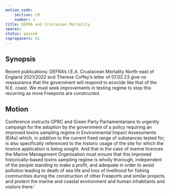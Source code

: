 ```yaml
---
motion_code:
	section: LM
	number: 1
title: DEFRA and Crustacean Mortality
spaces:
status: passed
coproposers: 61
---
```

## Synopsis
Recent publications: DEFRA’s I.E.A. Crustacean Mortality North-east of England 2021/2022 and Therese Coffey’s letter of 07.02.23 give no reassurance that the government will respond to ecocide like that of the N.E. coast. We must seek improvements in testing regime to stop this recurring as more Freeports are constructed.

## Motion
Conference instructs GPRC and Green Party Parliamentarians to urgently campaign for the adoption by the government of a policy requiring an improved toxins sampling regime in Environmental Impact Assessments (EIAs) which, in addition to the current fixed range of substances tested for, is also specifically referenced to the historic usage of the site for which the licence application is being sought. And that in the case of marine licences the Marine Management Organisation must ensure that this improved historically-based toxins sampling regime is wholly thorough, independent of the people standing to make a profit, and adequate in order to avoid pollution leading to death of sea life and loss of livelihood for fishing communities during the construction of other Freeports and similar projects and protect the marine and coastal environment and human inhabitants and visitors there.'
